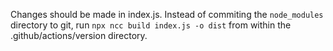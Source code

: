 Changes should be made in index.js.  Instead of commiting the `node_modules` directory to git, run `npx ncc build index.js -o dist` from within the .github/actions/version directory.